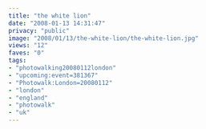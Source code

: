 ```yaml
---
title: "the white lion"
date: "2008-01-13 14:31:47"
privacy: "public"
image: "2008/01/13/the-white-lion/the-white-lion.jpg"
views: "12"
faves: "0"
tags:
- "photowalking20080112london"
- "upcoming:event=381367"
- "Photowalk:London=20080112"
- "london"
- "england"
- "photowalk"
- "uk"
---
```


